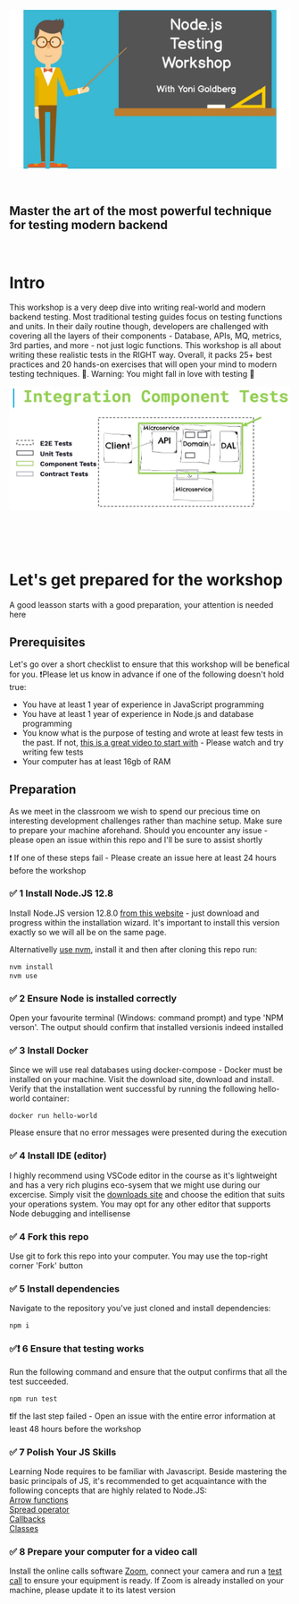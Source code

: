 ![Header](./graphics/workshop-banner.jpg "Component Tests")

<br/>

## Master the art of the most powerful technique for testing modern backend


<br/>

# Intro

This workshop is a very deep dive into writing real-world and modern backend testing. Most traditional testing guides focus on testing functions and units. In their daily routine though, developers are challenged with covering all the layers of their components - Database, APIs, MQ, metrics, 3rd parties, and more - not just logic functions. This workshop is all about writing these realistic tests in the RIGHT way. Overall, it packs 25+ best practices and 20 hands-on exercises that will open your mind to modern testing techniques. 🚀. Warning: You might fall in love with testing 💚

![Header](/graphics/component-diagram.jpg "Component Tests")

<br/><br/><br/>

# Let's get prepared for the workshop
A good leasson starts with a good preparation, your attention is needed here

## Prerequisites

Let's go over a short checklist to ensure that this workshop will be benefical for you. ❗️Please let us know in advance if one of the following doesn't hold true:

- You have at least 1 year of experience in JavaScript programming
- You have at least 1 year of experience in Node.js and database programming
- You know what is the purpose of testing and wrote at least few tests in the past. If not, [this is a great video to start with](https://www.youtube.com/watch?v=r9HdJ8P6GQI) - Please watch and try writing few tests
- Your computer has at least 16gb of RAM


## Preparation

As we meet in the classroom we wish to spend our precious time on interesting development challenges rather than machine setup. Make sure to prepare your machine aforehand. Should you encounter any issue - please open an issue within this repo and I'll be sure to assist shortly

❗️ If one of these steps fail - Please create an issue here at least 24 hours before the workshop

### ✅ 1 Install Node.JS 12.8

Install Node.JS version 12.8.0 [from this website](https://nodejs.org/en/) - just download and progress within the installation wizard. It's important to install this version exactly so we will all be on the same page. 

Alternativelly [use nvm](https://github.com/nvm-sh/nvm), install it and then after cloning this repo run:

```
nvm install
nvm use
```

### ✅ 2 Ensure Node is installed correctly

Open your favourite terminal (Windows: command prompt) and type 'NPM verson'. The output should confirm that installed versionis indeed installed

### ✅ 3 Install Docker

Since we will use real databases using docker-compose - Docker must be installed on your machine. Visit the download site, download and install. Verify that the installation went successful by running the following hello-world container:

```
docker run hello-world
```

Please ensure that no error messages were presented during the execution

### ✅ 4 Install IDE (editor)

I highly recommend using VSCode editor in the course as it's lightweight and has a very rich plugins eco-sysem that we might use during our excercise. Simply visit the [downloads site](https://code.visualstudio.com/download) and choose the edition that suits your operations system. You may opt for any other editor that supports Node debugging and intellisense

### ✅ 4 Fork this repo

Use git to fork this repo into your computer. You may use the top-right corner 'Fork' button

### ✅ 5 Install dependencies

Navigate to the repository you've just cloned and install dependencies:

```
npm i
```

### ✅❗️ 6 Ensure that testing works

Run the following command and ensure that the output confirms that all the test succeeded. 

```
npm run test

```

❗️If the last step failed - Open an issue with the entire error information at least 48 hours before the workshop

### ✅ 7 Polish Your JS Skills

Learning Node requires to be familiar with Javascript. Beside mastering the basic principals of JS, it's recommended to get acquaintance with the following concepts that are highly related to Node.JS:
<br/>
[Arrow functions](https://developer.mozilla.org/en-US/docs/Web/JavaScript/Reference/Functions/Arrow_functions)
<br/>
[Spread operator](https://developer.mozilla.org/en-US/docs/Web/JavaScript/Reference/Operators/Spread_syntax)
<br/>
[Callbacks](https://developer.mozilla.org/en-US/docs/Glossary/Callback_function)
<br/>
[Classes](https://developer.mozilla.org/en-US/docs/Web/JavaScript/Reference/Classes)

### ✅ 8 Prepare your computer for a video call

Install the online calls software [Zoom](https://zoom.us/download), connect your camera and run a [test call](https://zoom.us/test) to ensure your equipment is ready. If Zoom is already installed on your machine, please update it to its latest version
<!--stackedit_data:
eyJoaXN0b3J5IjpbLTEwNTU3ODkwLC0xNzcxODg2MTE3LDczMj
I4MDA5M119
-->
